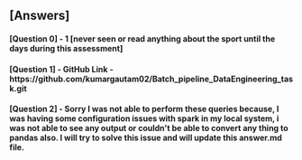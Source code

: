 <h2>
[Answers]
</h2><h4>
[Question 0] - 1 [never seen or read anything about the sport until the days during this assessment]
</h4>

<h4>
[Question 1] - GitHub Link - https://github.com/kumargautam02/Batch_pipeline_DataEngineering_task.git
</h4>

<h4>
[Question 2] - Sorry I was not able to perform these queries because, I was having some configuration issues with spark in my local system, i was not able to see any output or couldn't be able to convert any thing to pandas also. I will try to solve this issue and will update this answer.md file. 
</h4>

